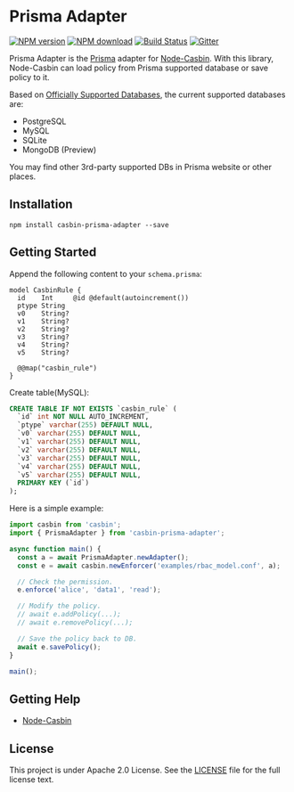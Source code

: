 # Prisma Adapter

[![NPM version][npm-image]][npm-url]
[![NPM download][download-image]][download-url]
[![Build Status][ci-image]][ci-url]
[![Gitter](https://badges.gitter.im/Join%20Chat.svg)](https://gitter.im/casbin/lobby)

[npm-image]: https://img.shields.io/npm/v/casbin-prisma-adapter.svg
[npm-url]: https://npmjs.org/package/casbin-prisma-adapter
[download-image]: https://img.shields.io/npm/dm/casbin-prisma-adapter.svg
[download-url]: https://npmjs.org/package/casbin-prisma-adapter
[ci-image]: https://github.com/node-casbin/prisma-adapter/workflows/ci/badge.svg?branch=master
[ci-url]: https://github.com/node-casbin/prisma-adapter/actions

Prisma Adapter is the [Prisma](https://github.com/prisma/prisma) adapter for [Node-Casbin](https://github.com/casbin/node-casbin). With this library, Node-Casbin can load policy from Prisma supported database or save policy to it.

Based on [Officially Supported Databases](https://www.prisma.io/docs/), the current supported databases are:

- PostgreSQL
- MySQL
- SQLite
- MongoDB (Preview)

You may find other 3rd-party supported DBs in Prisma website or other places.

## Installation

```
npm install casbin-prisma-adapter --save
```

## Getting Started

Append the following content to your `schema.prisma`:

```prisma
model CasbinRule {
  id    Int     @id @default(autoincrement())
  ptype String
  v0    String?
  v1    String?
  v2    String?
  v3    String?
  v4    String?
  v5    String?

  @@map("casbin_rule")
}
```

Create table(MySQL):

```sql
CREATE TABLE IF NOT EXISTS `casbin_rule` (
  `id` int NOT NULL AUTO_INCREMENT,
  `ptype` varchar(255) DEFAULT NULL,
  `v0` varchar(255) DEFAULT NULL,
  `v1` varchar(255) DEFAULT NULL,
  `v2` varchar(255) DEFAULT NULL,
  `v3` varchar(255) DEFAULT NULL,
  `v4` varchar(255) DEFAULT NULL,
  `v5` varchar(255) DEFAULT NULL,
  PRIMARY KEY (`id`)
);
```

Here is a simple example:

```ts
import casbin from 'casbin';
import { PrismaAdapter } from 'casbin-prisma-adapter';

async function main() {
  const a = await PrismaAdapter.newAdapter();
  const e = await casbin.newEnforcer('examples/rbac_model.conf', a);

  // Check the permission.
  e.enforce('alice', 'data1', 'read');

  // Modify the policy.
  // await e.addPolicy(...);
  // await e.removePolicy(...);

  // Save the policy back to DB.
  await e.savePolicy();
}

main();
```

## Getting Help

- [Node-Casbin](https://github.com/casbin/node-casbin)

## License

This project is under Apache 2.0 License. See the [LICENSE](LICENSE) file for the full license text.
